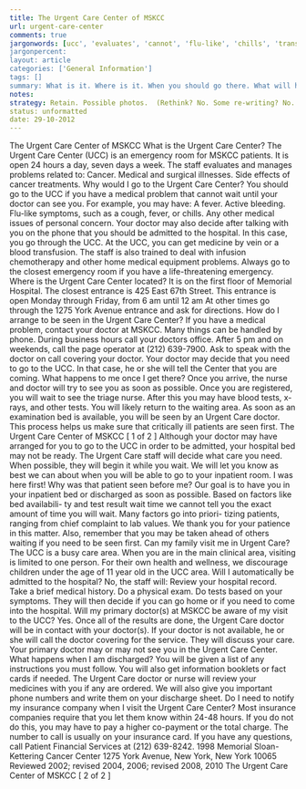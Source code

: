 ```yaml
---
title: The Urgent Care Center of MSKCC
url: urgent-care-center
comments: true
jargonwords: [ucc', 'evaluates', 'cannot', 'flu-like', 'chills', 'transfusion', 'triage', 'inpatient', 'availabili-', 'co-payment']
jargonpercent:
layout: article
categories: ['General Information']
tags: []
summary: What is it. Where is it. When you should go there. What will happen when you get there. What happens after you're discharged. 
notes:
strategy: Retain. Possible photos.  (Rethink? No. Some re-writing? No. Graphics or diagrams? No. Photography? Yes. Podcast or audio? No. Video? No)
status: unformatted 
date: 29-10-2012
---
```

The Urgent Care Center of MSKCC
What is the Urgent Care Center?
The Urgent Care Center (UCC) is an emergency room for MSKCC patients. It is open 24 hours a day, seven days a week. The staff evaluates and manages problems related to:
 Cancer.
 Medical and surgical illnesses.
 Side effects of cancer treatments.
Why would I go to the Urgent Care Center?
You should go to the UCC if you have a medical problem that cannot wait until your doctor can see you. For example, you may have:
 A fever.
 Active bleeding.
 Flu-like symptoms, such as a cough, fever, or chills.  Any other medical issues of personal concern.
Your doctor may also decide after talking with you on the phone that you should be admitted to the hospital. In this case, you go through the UCC.
At the UCC, you can get medicine by vein or a blood transfusion. The staff is also trained to deal with infusion chemotherapy and other home medical equipment problems.
Always go to the closest emergency room if you have a life-threatening emergency.
Where is the Urgent Care Center located?
It is on the first floor of Memorial Hospital. The closest entrance is 425 East 67th Street. This entrance is open Monday through Friday, from 6 am until 12 am At other times go through the 1275 York Avenue entrance and ask for directions.
How do I arrange to be seen in the Urgent Care Center?
If you have a medical problem, contact your doctor at MSKCC. Many things can be handled by phone. During business hours call your doctors office. After 5 pm and on weekends, call the page operator at (212) 639-7900. Ask to speak with the doctor on call covering your doctor. Your doctor may decide that you need to go to the UCC. In that case, he or she will tell the Center that you are coming.
What happens to me once I get there?
Once you arrive, the nurse and doctor will try to see you as soon as possible. Once you are registered, you will wait to see the triage nurse. After this you may have blood tests, x-rays, and other tests. You will likely return to the waiting area. As soon as an examination bed is available, you will be seen by an Urgent Care doctor. This process helps us make sure that critically ill patients are seen first.
The Urgent Care Center of MSKCC [ 1 of 2 ]
Although your doctor may have arranged for you to go to the UCC in order to be admitted, your hospital bed may not be ready. The Urgent Care staff will decide what care you need. When possible, they will begin it while you wait. We will let you know as best we can about when you will be able to go to your inpatient room.
I was here first! Why was that patient seen before me?
Our goal is to have you in your inpatient bed or discharged as soon as possible. Based on factors like bed availabili- ty and test result wait time we cannot tell you the exact amount of time you will wait. Many factors go into priori- tizing patients, ranging from chief complaint to lab values. We thank you for your patience in this matter. Also, remember that you may be taken ahead of others waiting if you need to be seen first.
Can my family visit me in Urgent Care?
The UCC is a busy care area. When you are in the main clinical area, visiting is limited to one person. For their own health and wellness, we discourage children under the age of 11 year old in the UCC area.
Will I automatically be admitted to the hospital?
No, the staff will:
 Review your hospital record.
 Take a brief medical history.
 Do a physical exam.
 Do tests based on your symptoms.
They will then decide if you can go home or if you need to come into the hospital.
Will my primary doctor(s) at MSKCC be aware of my visit to the UCC?
Yes. Once all of the results are done, the Urgent Care doctor will be in contact with your doctor(s). If your doctor is not available, he or she will call the doctor covering for the service. They will discuss your care. Your primary doctor may or may not see you in the Urgent Care Center.
What happens when I am discharged?
You will be given a list of any instructions you must follow. You will also get information booklets or fact cards if needed. The Urgent Care doctor or nurse will review your medicines with you if any are ordered. We will also give you important phone numbers and write them on your discharge sheet.
Do I need to notify my insurance company when I visit the Urgent Care Center?
Most insurance companies require that you let them know within 24-48 hours. If you do not do this, you may have to pay a higher co-payment or the total charge. The number to call is usually on your insurance card. If you have any questions, call Patient Financial Services at (212) 639-8242.
1998 Memorial Sloan-Kettering Cancer Center
1275 York Avenue, New York, New York 10065 Reviewed 2002; revised 2004, 2006; revised 2008, 2010
The Urgent Care Center of MSKCC [ 2 of 2 ]

